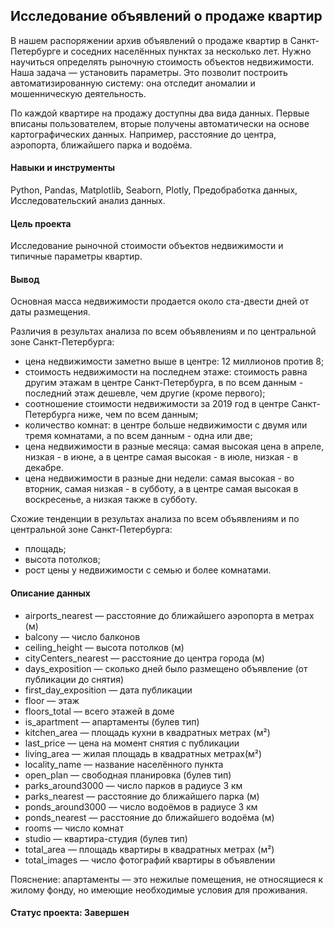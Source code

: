 ## Исследование объявлений о продаже квартир

В нашем распоряжении архив объявлений о продаже квартир в Санкт-Петербурге 
и соседних населённых пунктах за несколько лет. 
Нужно научиться определять рыночную стоимость объектов недвижимости. 
Наша задача — установить параметры. 
Это позволит построить автоматизированную систему: она отследит аномалии и мошенническую деятельность.

По каждой квартире на продажу доступны два вида данных. 
Первые вписаны пользователем, 
вторые получены автоматически на основе картографических данных. 
Например, расстояние до центра, аэропорта, ближайшего парка и водоёма.

#### Навыки и инструменты

Python, Pandas, Matplotlib, Seaborn, Plotly, Предобработка данных, Исследовательский анализ данных.
 
#### Цель проекта

Исследование рыночной стоимости объектов недвижимости и типичные параметры квартир.

#### Вывод 

Основная масса недвижимости продается около ста-двести дней от даты размещения.

Различия в результах анализа по всем объявлениям и по центральной зоне Санкт-Петербурга:

* цена недвижимости заметно выше в центре: 12 миллионов против 8;
* стоимость недвижимости на последнем этаже: стоимость равна другим этажам в центре Санкт-Петербурга, в по всем данным - последний этаж дешевле, чем другие (кроме первого);
* соотношение стоимости недвижимости за 2019 год в центре Санкт-Петербурга ниже, чем по всем данным;
* количество комнат: в центре больше недвижимости с двумя или тремя комнатами, а по всем данным - одна или две;
* цена недвижимости в разные месяца: самая высокая цена в апреле, низкая - в июне, а в центре самая высокая - в июле, низкая - в декабре.
* цена недвижимости в разные дни недели: самая высокая - во вторник, самая низкая - в субботу, а в центре самая высокая в воскресенье, а низкая также в субботу.

Схожие тенденции в результах анализа по всем объявлениям и по центральной зоне Санкт-Петербурга:

* площадь;
* высота потолков;
* рост цены у недвижимости с семью и более комнатами.

#### Описание данных

* airports_nearest — расстояние до ближайшего аэропорта в метрах (м)
* balcony — число балконов
* ceiling_height — высота потолков (м)
* cityCenters_nearest — расстояние до центра города (м)
* days_exposition — сколько дней было размещено объявление (от публикации до снятия)
* first_day_exposition — дата публикации
* floor — этаж
* floors_total — всего этажей в доме
* is_apartment — апартаменты (булев тип)
* kitchen_area — площадь кухни в квадратных метрах (м²)
* last_price — цена на момент снятия с публикации
* living_area — жилая площадь в квадратных метрах(м²)
* locality_name — название населённого пункта
* open_plan — свободная планировка (булев тип)
* parks_around3000 — число парков в радиусе 3 км
* parks_nearest — расстояние до ближайшего парка (м)
* ponds_around3000 — число водоёмов в радиусе 3 км
* ponds_nearest — расстояние до ближайшего водоёма (м)
* rooms — число комнат
* studio — квартира-студия (булев тип)
* total_area — площадь квартиры в квадратных метрах (м²)
* total_images — число фотографий квартиры в объявлении

Пояснение: апартаменты — это нежилые помещения, не относящиеся к жилому фонду, 
но имеющие необходимые условия для проживания.

#### Статус проекта: Завершен